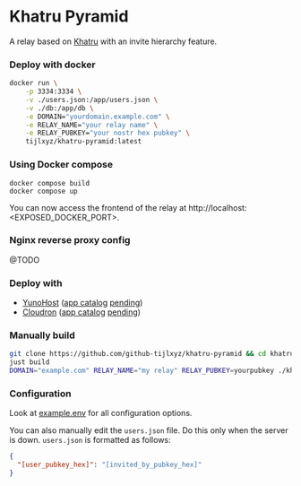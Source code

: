 # Khatru Pyramid

A relay based on [Khatru](https://github.com/fiatjaf/khatru) with an invite hierarchy feature.

### Deploy with docker

```sh
docker run \
    -p 3334:3334 \
    -v ./users.json:/app/users.json \
    -v ./db:/app/db \
    -e DOMAIN="yourdomain.example.com" \
    -e RELAY_NAME="your relay name" \
    -e RELAY_PUBKEY="your nostr hex pubkey" \
    tijlxyz/khatru-pyramid:latest
```

### Using Docker compose

```shell
docker compose build
docker compose up 
```

You can now access the frontend of the relay at http://localhost:<EXPOSED_DOCKER_PORT>.

### Nginx reverse proxy config

@TODO

### Deploy with

 - [YunoHost](https://github.com/YunoHost-Apps/khatru-pyramid_ynh) ([app catalog](https://apps.yunohost.org/catalog) [pending](https://github.com/YunoHost/apps/pull/2077))
 - [Cloudron](https://github.com/github-tijlxyz/khatru-pyramid_cloudron) ([app catalog](https://www.cloudron.io/store/index.html) [pending](https://forum.cloudron.io/topic/11146/khatru-pyramid-a-nostr-relay))

### Manually build

```sh
git clone https://github.com/github-tijlxyz/khatru-pyramid && cd khatru-pyramid
just build
DOMAIN="example.com" RELAY_NAME="my relay" RELAY_PUBKEY=yourpubkey ./khatru-pyramid
```

### Configuration

Look at [example.env](./example.env) for all configuration options.

You can also manually edit the `users.json` file. Do this only when the server is down.
`users.json` is formatted as follows:
```json
{ 
  "[user_pubkey_hex]": "[invited_by_pubkey_hex]"
}
```


